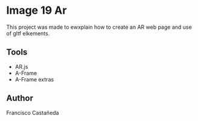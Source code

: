 # Image 19 Ar

This project was made to ewxplain how to create an AR web page and use of gltf elkements.

## Tools

* AR.js
* A-Frame
* A-Frame extras

## Author

Francisco Castañeda
